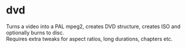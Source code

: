 # dvd
Turns a video into a PAL mpeg2, creates DVD structure, creates ISO and optionally burns to disc. <br>
Requires extra tweaks for aspect ratios, long durations, chapters etc.
